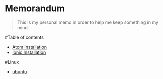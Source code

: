 Memorandum
================

> This is my personal memo,in order to help me keep something in my mind.

#Table of contents

- [Atom Installation](https://github.com/jarden-liu/Memorandum/blob/master/AtomInstallation.md)
- [Ionic Installation](https://github.com/jarden-liu/Memorandum/blob/master/IonicInstallation.md)


#Linux
- [ubuntu](https://github.com/jarden-liu/Memorandum/blob/master/Linux/ubuntu.md)

<!-- # Demo

![Animated demo](https://github.com/aquint/ion-alpha-scroll/raw/master/demo.gif) -->
